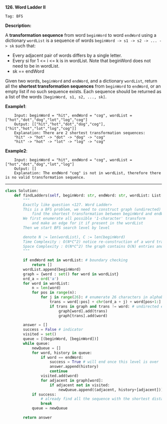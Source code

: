 **126. Word Ladder II**

```Tag: BFS```

**Description:**

A **transformation sequence** from word ```beginWord``` to word ```endWord``` using a dictionary ```wordList``` is a sequence of words ```beginWord -> s1 -> s2 -> ... -> sk``` such that:

+ Every adjacent pair of words differs by a single letter.
+ Every si for 1 <= i <= k is in wordList. Note that beginWord does not need to be in wordList.
+ sk == endWord

Given two words, ```beginWord``` and ```endWord```, and a dictionary ```wordList```, return all the **shortest transformation sequences** from ```beginWord``` to ```endWord```, or an empty list if no such sequence exists. Each sequence should be returned as a list of the words ```[beginWord, s1, s2, ..., sk]```.

**Example1**:

        Input: beginWord = "hit", endWord = "cog", wordList = ["hot","dot","dog","lot","log","cog"]
        Output: [["hit","hot","dot","dog","cog"],["hit","hot","lot","log","cog"]]
        Explanation: There are 2 shortest transformation sequences:
        "hit" -> "hot" -> "dot" -> "dog" -> "cog"
        "hit" -> "hot" -> "lot" -> "log" -> "cog"

**Example2**:

        Input: beginWord = "hit", endWord = "cog", wordList = ["hot","dot","dog","lot","log"]
        Output: []
        Explanation: The endWord "cog" is not in wordList, therefore there is no valid transformation sequence.

-----------

```python
class Solution:
    def findLadders(self, beginWord: str, endWord: str, wordList: List[str]) -> List[List[str]]:
        """
        Exactly like question <127. Word Ladder>
        This is a BFS problem, we need to construct graph (undirected) to 
            find the shortest transformation between beginWord and endWord
        We first enumerate all possible '1-character' transform 
            and make an edge for it if present in the wordList
        Then we start BFS search level by level
        
        denote N := len(wordList), C := len(beginWord)
        Time Complexity : O(N*C^2) notice re-construction of a word transformed takes O(C)
        Space Complexity : O(N*C^2) the graph contains O(N) entries and each entries points to at most a set of size O(26*C), in which each word takes O(C)
        """
        
        if endWord not in wordList: # boundary checking
            return []
        wordList.append(beginWord)
        graph = {word : set() for word in wordList}
        ord_a = ord('a')
        for word in wordList:
            n = len(word)
            for pos in range(n):
                for j in range(26): # enumerate 26 characters in alphabet
                    trans = word[:pos] + chr(ord_a + j) + word[pos+1:]
                    if trans in graph and trans != word: # undirected edge, both sides added
                        graph[word].add(trans) 
                        graph[trans].add(word) 
                        
        answer = []
        success = False # indicator 
        visited = set()
        queue = [(beginWord, [beginWord])]
        while queue:
            newQueue = []
            for word, history in queue:
                if word == endWord:
                    success = True # will end once this level is over
                    answer.append(history)
                    continue
                visited.add(word)
                for adjacent in graph[word]:
                    if adjacent not in visited:
                        newQueue.append((adjacent, history+[adjacent]))
            if success: 
                # already find all the sequence with the shortest distance
                break
            queue = newQueue
            
        return answer
```
